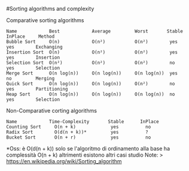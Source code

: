 #Sorting algorithms and complexity

Comparative sorting algorithms

    Name            Best            Average         Worst       Stable      InPlace     Method
    Bubble Sort     O(n)            O(n²)           O(n²)        yes         yes        Exchanging
    Insertion Sort  O(n)            O(n²)           O(n²)        yes         yes        Insertion
    Selection Sort  O(n²)           O(n²)           O(n²)        no          yes        Selection
    Merge Sort      O(n log(n))     O(n log(n))     O(n log(n))  yes         no         Merging
    Quick Sort      O(n log(n))     O(n log(n))     O(n²)        no          yes        Partitioning
    Heap Sort       O(n log(n))     O(n log(n))     O(n log(n))  no          yes        Selection

Non-Comparative corting algorithms

    Name            Time-Complexity       Stable      InPlace     
    Counting Sort     O(n + k)             yes          no    
    Radix Sort        O(d(n + k))*         yes          ?
    Bucket Sort       O(n + r)             yes          no

*Oss: è O(d(n + k)) solo se l'algoritmo di ordinamento alla base ha complessità O(n + k) altrimenti esistono altri casi studio
Note:
    > https://en.wikipedia.org/wiki/Sorting_algorithm
